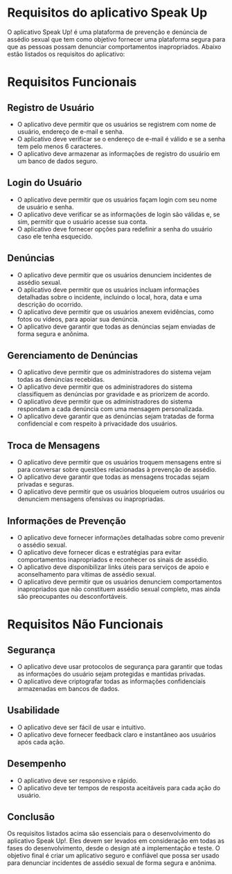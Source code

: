 # Requisitos do aplicativo Speak Up
O aplicativo Speak Up! é uma plataforma de prevenção e denúncia de assédio sexual que tem como objetivo fornecer uma plataforma segura para que as pessoas possam denunciar comportamentos inapropriados. Abaixo estão listados os requisitos do aplicativo:

# Requisitos Funcionais

## Registro de Usuário
- O aplicativo deve permitir que os usuários se registrem com nome de usuário, endereço de e-mail e senha.
- O aplicativo deve verificar se o endereço de e-mail é válido e se a senha tem pelo menos 6 caracteres.
- O aplicativo deve armazenar as informações de registro do usuário em um banco de dados seguro.

## Login do Usuário
- O aplicativo deve permitir que os usuários façam login com seu nome de usuário e senha.
- O aplicativo deve verificar se as informações de login são válidas e, se sim, permitir que o usuário acesse sua conta.
- O aplicativo deve fornecer opções para redefinir a senha do usuário caso ele tenha esquecido.

## Denúncias
- O aplicativo deve permitir que os usuários denunciem incidentes de assédio sexual.
- O aplicativo deve permitir que os usuários incluam informações detalhadas sobre o incidente, incluindo o local, hora, data e uma descrição do ocorrido.
- O aplicativo deve permitir que os usuários anexem evidências, como fotos ou vídeos, para apoiar sua denúncia.
- O aplicativo deve garantir que todas as denúncias sejam enviadas de forma segura e anônima.

## Gerenciamento de Denúncias
- O aplicativo deve permitir que os administradores do sistema vejam todas as denúncias recebidas.
- O aplicativo deve permitir que os administradores do sistema classifiquem as denúncias por gravidade e as priorizem de acordo.
- O aplicativo deve permitir que os administradores do sistema respondam a cada denúncia com uma mensagem personalizada.
- O aplicativo deve garantir que as denúncias sejam tratadas de forma confidencial e com respeito à privacidade dos usuários.

## Troca de Mensagens
- O aplicativo deve permitir que os usuários troquem mensagens entre si para conversar sobre questões relacionadas à prevenção de assédio.
- O aplicativo deve garantir que todas as mensagens trocadas sejam privadas e seguras.
- O aplicativo deve permitir que os usuários bloqueiem outros usuários ou denunciem mensagens ofensivas ou inapropriadas.
## Informações de Prevenção
- O aplicativo deve fornecer informações detalhadas sobre como prevenir o assédio sexual.
- O aplicativo deve fornecer dicas e estratégias para evitar comportamentos inapropriados e reconhecer os sinais de assédio.
- O aplicativo deve disponibilizar links úteis para serviços de apoio e aconselhamento para vítimas de assédio sexual.
- O aplicativo deve permitir que os usuários denunciem comportamentos inapropriados que não constituem assédio sexual completo, mas ainda são preocupantes ou desconfortáveis.

# Requisitos Não Funcionais

## Segurança
- O aplicativo deve usar protocolos de segurança para garantir que todas as informações do usuário sejam protegidas e mantidas privadas.
- O aplicativo deve criptografar todas as informações confidenciais armazenadas em bancos de dados.

## Usabilidade
- O aplicativo deve ser fácil de usar e intuitivo.
- O aplicativo deve fornecer feedback claro e instantâneo aos usuários após cada ação.

## Desempenho
- O aplicativo deve ser responsivo e rápido.
- O aplicativo deve ter tempos de resposta aceitáveis para cada ação do usuário.

## Conclusão
Os requisitos listados acima são essenciais para o desenvolvimento do aplicativo Speak Up!. Eles devem ser levados em consideração em todas as fases do desenvolvimento, desde o design até a implementação e teste. O objetivo final é criar um aplicativo seguro e confiável que possa ser usado para denunciar incidentes de assédio sexual de forma segura e anônima.
